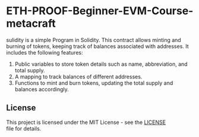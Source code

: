 # ETH-PROOF-Beginner-EVM-Course-metacraft
sulidity is a simple Program in Solidity. This contract allows minting and burning of tokens, keeping track of balances associated with addresses. It includes the following features:

1. Public variables to store token details such as name, abbreviation, and total supply.
2. A mapping to track balances of different addresses.
3. Functions to mint and burn tokens, updating the total supply and balances accordingly.

## License

This project is licensed under the MIT License - see the [LICENSE](LICENSE) file for details.
